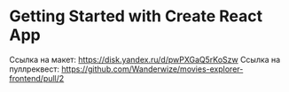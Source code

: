 # Getting Started with Create React App

Ссылка на макет: https://disk.yandex.ru/d/pwPXGaQ5rKoSzw
Ссылка на пуллреквест: https://github.com/Wanderwize/movies-explorer-frontend/pull/2
